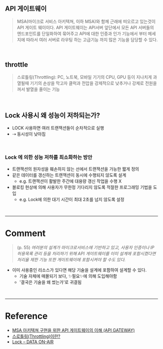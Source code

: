 ## API 게이트웨이

> MSA(마이크로 서비스 아키텍쳐, 이하 MSA)와 함께 근래에 떠오르고 있는것이 API 게이트 웨이이다. API 게이트웨이는 API서버 앞단에서 모든 API 서버들의 엔드포인트를 단일화하여 묶어주고 API에 대한 인증과 인가 기능에서 부터 메세지에 따라서 여러 서버로 라우팅 하는 고급기능 까지 많은 기능을 담당할 수 있다.

<br/>

## throttle

> 스로틀링(Throttling): PC, 노트북, 모바일 기기의 CPU, GPU 등이 지나치게 과열될때 기기의 손상을 막고자 클럭과 전압을 강제적으로 낮추거나 강제로 전원을 꺼서 발열을 줄이는 기능

<br/>

## Lock 사용시 왜 성능이 저하되는가?

- LOCK 사용하면 여러 트랜잭션들이 순차적으로 실행
- ⇢ 동시성이 낮아짐

<br/>

### Lock 에 의한 성능 저하를 최소화하는 방안

- 트랜잭션의 원자성을 훼손하지 않는 선에서 트랜잭션을 가능한 짧게 정의
- 같은 데이터를 갱신하는 트랜잭션이 동시에 수행되지 않도록 설계
  - e.g. 트랜잭션이 활발한 주간에 대용량 갱신 작업을 수행 X
- 블로킹 현상에 의해 사용자가 무한정 기다리지 않도록 적절한 프로그래밍 기법을 도입
  - e.g. Lock에 의한 대기 시간이 최대 2초를 넘지 않도록 설정

<br/>

---

# Comment

> (p. 55)
> _여러분의 설계가 마이크로서비스에 기반하고 있고, 사용자 인증이나 IP 허용목록 관리 등을 처리하기 위해 API 게이트웨이를 이미 설계에 포함시켰다면 처리율 제한 기능 또한 게이트웨이에 포함시켜야 할 수도 있다._

- 이미 사용중인 리소스가 있다면 해당 기술을 설계에 포함하여 설계할 수 있다.
  - 기술 자체에 매몰되기 보다, ✨필요✨에 의해 도입해야함
  - '결국은 기술을 왜 썼는가'로 귀결됨

<br/>

---

# Reference

- [MSA 아키텍쳐 구현을 위한 API 게이트웨이의 이해 (API GATEWAY)](https://bcho.tistory.com/1005)
- [스로틀링(Throttling)이란?](https://12bme.tistory.com/504)
- [Lock – DATA ON-AIR](https://dataonair.or.kr/db-tech-reference/d-guide/sql/?mod=document&uid=361)
